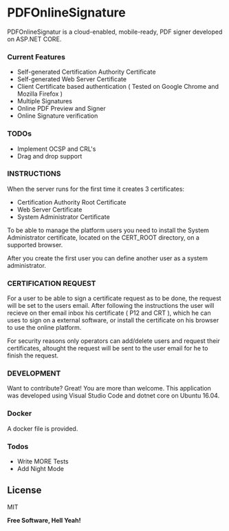 
# PDFOnlineSignature

PDFOnlineSignatur is a cloud-enabled, mobile-ready, PDF signer developed on ASP.NET CORE.

### Current Features

  - Self-generated Certification Authority Certificate
  - Self-generated Web Server Certificate
  - Client Certificate based authentication ( Tested on Google Chrome and Mozilla Firefox )
  - Multiple Signatures
  - Online PDF Preview and Signer
  - Online Signature verification

### TODOs

  - Implement OCSP and CRL's
  - Drag and drop support

### INSTRUCTIONS

When the server runs for the first time it creates 3 certificates:

  - Certification Authority Root Certificate
  - Web Server Certificate
  - System Administrator Certificate
  
To be able to manage the platform users you need to install the System Administrator certificate, located on the CERT_ROOT directory, on a supported browser.

After you create the first user you can define another user as a system administrator.

### CERTIFICATION REQUEST

For a user to be able to sign a certificate request as to be done, the request will be set to the users email.
After following the instructions the user will recieve on ther email inbox his certificate ( P12 and CRT ), which 
he can uses to sign on a external software, or install the certificate on his browser to use the online platform.

For security reasons only operators can add/delete users and request their certificates, altought the request 
will be sent to the user email for he to finish the request.

### DEVELOPMENT

Want to contribute? Great! You are more than welcome.
This application was developed using Visual Studio Code and dotnet core on Ubuntu 16.04.

### Docker

A docker file is provided.



### Todos

 - Write MORE Tests
 - Add Night Mode

License
----

MIT

**Free Software, Hell Yeah!**